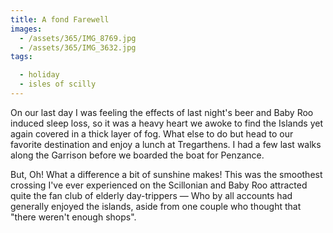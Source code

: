 ```yaml
---
title: A fond Farewell
images:
  - /assets/365/IMG_8769.jpg
  - /assets/365/IMG_3632.jpg
tags:

  - holiday
  - isles of scilly
---
```

On our last day I was feeling the effects of last night's beer and Baby Roo induced sleep loss, so it was a heavy heart we awoke to find the Islands yet again covered in a thick layer of fog. What else to do but head to our favorite destination and enjoy a lunch at Tregarthens. I had a few last walks along the Garrison before we boarded the boat for Penzance. 

But, Oh! What a difference a bit of sunshine makes! This was the smoothest crossing I've ever experienced on the Scillonian and Baby Roo attracted quite the fan club of elderly day-trippers — Who by all accounts had generally enjoyed the islands, aside from one couple who thought that "there weren't enough shops". 